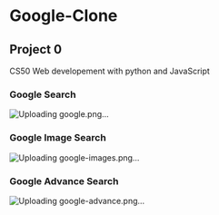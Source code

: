 # Google-Clone
## Project 0
CS50 Web developement with python and JavaScript 
### Google Search
![Uploading google.png…]()
### Google Image Search
![Uploading google-images.png…]()
### Google Advance Search
![Uploading google-advance.png…]()
